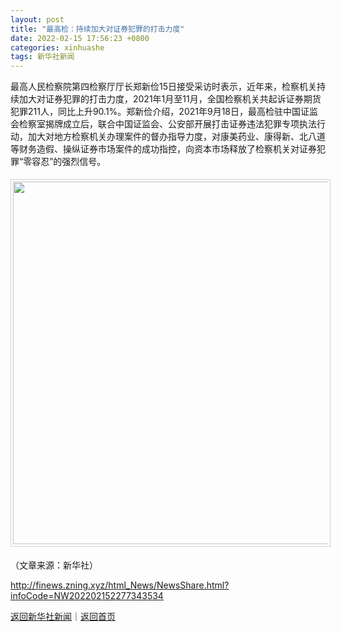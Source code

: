 ```yaml
---
layout: post
title: "最高检：持续加大对证券犯罪的打击力度"
date: 2022-02-15 17:56:23 +0800
categories: xinhuashe
tags: 新华社新闻
---
```

<p>最高人民检察院第四检察厅厅长郑新俭15日接受采访时表示，近年来，检察机关持续加大对证券犯罪的打击力度，2021年1月至11月，全国检察机关共起诉证券期货犯罪211人，同比上升90.1%。郑新俭介绍，2021年9月18日，最高检驻中国证监会检察室揭牌成立后，联合中国证监会、公安部开展打击证券违法犯罪专项执法行动，加大对地方检察机关办理案件的督办指导力度，对康美药业、康得新、北八道等财务造假、操纵证券市场案件的成功指控，向资本市场释放了检察机关对证券犯罪“零容忍”的强烈信号。</p>
 <center><img src="https://dfscdn.dfcfw.com/download/D24826106732310418564_w591h426.jpg" width="580" emheight="418" style="border:#d1d1d1 1px solid;padding:3px;margin:5px 0;" /></center><p class="em_media">（文章来源：新华社）</p>

<http://finews.zning.xyz/html_News/NewsShare.html?infoCode=NW202202152277343534>

[返回新华社新闻](//finews.withounder.com/category/xinhuashe.html)｜[返回首页](//finews.withounder.com/)